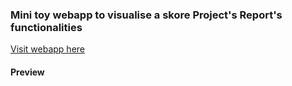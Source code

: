 ### Mini toy webapp to visualise a skore Project's Report's functionalities

[Visit webapp here](https://skore-project-vis.streamlit.app/)

#### Preview


